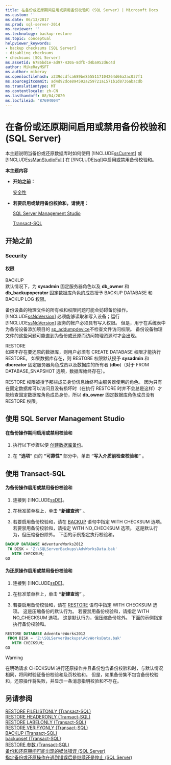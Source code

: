 ```yaml
---
title: 在备份或还原期间启用或禁用备份校验和 (SQL Server) | Microsoft Docs
ms.custom: ''
ms.date: 06/13/2017
ms.prod: sql-server-2014
ms.reviewer: ''
ms.technology: backup-restore
ms.topic: conceptual
helpviewer_keywords:
- backup checksums [SQL Server]
- disabling checksums
- checksums [SQL Server]
ms.assetid: 6786bd1e-ad97-430a-8dfb-d4ba952d6c4d
author: MikeRayMSFT
ms.author: mikeray
ms.openlocfilehash: a239dcdfca689be8555117104264d66a2ac037f1
ms.sourcegitcommit: ad4d92dce894592a259721a1571b1d8736abacdb
ms.translationtype: MT
ms.contentlocale: zh-CN
ms.lasthandoff: 08/04/2020
ms.locfileid: "87694004"
---
```

# <a name="enable-or-disable-backup-checksums-during-backup-or-restore-sql-server"></a>在备份或还原期间启用或禁用备份校验和 (SQL Server)
  本主题说明当备份或还原数据库时如何使用 [!INCLUDE[ssCurrent](../../includes/sscurrent-md.md)] 或 [!INCLUDE[ssManStudioFull](../../includes/ssmanstudiofull-md.md)] 在 [!INCLUDE[tsql](../../includes/tsql-md.md)]中启用或禁用备份校验和。  
  
 **本主题内容**  
  
-   **开始之前：**  
  
     [安全性](#Security)  
  
-   **若要启用或禁用备份校验和，请使用：**  
  
     [SQL Server Management Studio](#SSMSProcedure)  
  
     [Transact-SQL](#TsqlProcedure)  
  
##  <a name="before-you-begin"></a><a name="BeforeYouBegin"></a> 开始之前  
  
###  <a name="security"></a><a name="Security"></a> Security  
  
####  <a name="permissions"></a><a name="Permissions"></a> 权限  
 BACKUP  
 默认情况下，为 **sysadmin** 固定服务器角色以及 **db_owner** 和 **db_backupoperator** 固定数据库角色的成员授予 BACKUP DATABASE 和 BACKUP LOG 权限。  
  
 备份设备的物理文件的所有权和权限问题可能会妨碍备份操作。 [!INCLUDE[ssNoVersion](../../includes/ssnoversion-md.md)] 必须能够读取和写入设备；运行 [!INCLUDE[ssNoVersion](../../includes/ssnoversion-md.md)] 服务的帐户必须具有写入权限。 但是，用于在系统表中为备份设备添加项目的 [sp_addumpdevice](/sql/relational-databases/system-stored-procedures/sp-addumpdevice-transact-sql)不检查文件访问权限。 备份设备物理文件的这些问题可能直到为备份或还原而访问物理资源时才会出现。  
  
 RESTORE  
 如果不存在要还原的数据库，则用户必须有 CREATE DATABASE 权限才能执行 RESTORE。 如果数据库存在，则 RESTORE 权限默认授予 **sysadmin** 和 **dbcreator** 固定服务器角色成员以及数据库的所有者 (**dbo**)（对于 FROM DATABASE_SNAPSHOT 选项，数据库始终存在）。  
  
 RESTORE 权限被授予那些成员身份信息始终可由服务器使用的角色。 因为只有在固定数据库可以访问且没有损坏时（在执行 RESTORE 时并不会总是这样）才能检查固定数据库角色成员身份，所以 **db_owner** 固定数据库角色成员没有 RESTORE 权限。  
  
##  <a name="using-sql-server-management-studio"></a><a name="SSMSProcedure"></a> 使用 SQL Server Management Studio  
  
#### <a name="to-enable-or-disable-checksums-during-a-backup-operation"></a>在备份操作期间启用或禁用校验和  
  
1.  执行以下步骤以便 [创建数据库备份](create-a-full-database-backup-sql-server.md)。  
  
2.  在 **“选项”** 页的 **“可靠性”** 部分中，单击 **“写入介质前检查校验和”** 。  
  
##  <a name="using-transact-sql"></a><a name="TsqlProcedure"></a> 使用 Transact-SQL  
  
#### <a name="to-enable-or-disable-backup-checksum-for-a-backup-operation"></a>为备份操作启用或禁用备份校验和  
  
1.  连接到 [!INCLUDE[ssDE](../../../includes/ssde-md.md)]。  
  
2.  在标准菜单栏上，单击 **“新建查询”** 。  
  
3.  若要启用备份校验和，请在 [BACKUP](/sql/t-sql/statements/backup-transact-sql) 语句中指定 WITH CHECKSUM 选项。 若要禁用备份校验和，请指定 WITH NO_CHECKSUM 选项。 这是默认行为，但压缩备份除外。 下面的示例指定执行校验和。  
  
```sql  
BACKUP DATABASE AdventureWorks2012   
 TO DISK = 'Z:\SQLServerBackups\AdvWorksData.bak'  
   WITH CHECKSUM;  
GO  
```  
  
#### <a name="to-enable-or-disable-backup-checksum-for-a-restore-operation"></a>为还原操作启用或禁用备份校验和  
  
1.  连接到 [!INCLUDE[ssDE](../../../includes/ssde-md.md)]。  
  
2.  在标准菜单栏上，单击 **“新建查询”** 。  
  
3.  若要启用备份校验和，请在 [RESTORE](/sql/t-sql/statements/restore-statements-transact-sql) 语句中指定 WITH CHECKSUM 选项。 这是压缩备份的默认行为。 若要禁用备份校验和，请指定 WITH NO_CHECKSUM 选项。 这是默认行为，但压缩备份除外。 下面的示例指定执行备份校验和。  
  
```sql  
RESTORE DATABASE AdventureWorks2012   
 FROM DISK = 'Z:\SQLServerBackups\AdvWorksData.bak'  
   WITH CHECKSUM;  
GO  
```  
  
> [!WARNING]  
>  在明确请求 CHECKSUM 进行还原操作并且备份包含备份校验和时，与默认情况相同，将同时验证备份校验和及页校验和。 但是，如果备份集不包含备份校验和，还原操作将失败，并显示一条消息指明校验和不存在。  
  
## <a name="see-also"></a>另请参阅  
 [RESTORE FILELISTONLY (Transact-SQL)](/sql/t-sql/statements/restore-statements-filelistonly-transact-sql)   
 [RESTORE HEADERONLY (Transact-SQL)](/sql/t-sql/statements/restore-statements-headeronly-transact-sql)   
 [RESTORE LABELONLY (Transact-SQL)](/sql/t-sql/statements/restore-statements-labelonly-transact-sql)   
 [RESTORE VERIFYONLY (Transact-SQL)](/sql/t-sql/statements/restore-statements-verifyonly-transact-sql)   
 [BACKUP (Transact-SQL)](/sql/t-sql/statements/backup-transact-sql)   
 [backupset (Transact-SQL)](/sql/relational-databases/system-tables/backupset-transact-sql)   
 [RESTORE 参数 (Transact-SQL)](/sql/t-sql/statements/restore-statements-arguments-transact-sql)   
 [备份和还原期间可能出现的媒体错误 (SQL Server)](possible-media-errors-during-backup-and-restore-sql-server.md)   
 [指定备份或还原操作在遇到错误后是继续还是停止 (SQL Server)](specify-if-backup-or-restore-continues-or-stops-after-error.md)  
  
  
